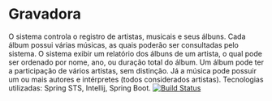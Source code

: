 # Gravadora
O sistema controla o registro de artistas, musicais e seus álbuns. Cada álbum possui várias músicas, as quais poderão ser consultadas pelo sistema. O sistema exibir um relatório dos álbuns de um artista, o qual pode ser ordenado por nome, ano, ou duração total do álbum. Um álbum pode ter a participação de vários artistas, sem distinção. Já a música pode possuir um ou mais autores e intérpretes (todos considerados artistas). Tecnologias utilizadas: Spring STS, Intellij, Spring Boot.
[![Build Status](https://travis-ci.org/raymara/Gravadora.svg?branch=master)](https://travis-ci.org/raymara/Gravadora)

